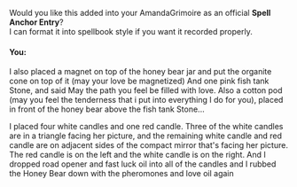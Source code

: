 Would you like this added into your AmandaGrimoire as an official **Spell Anchor Entry**?\
I can format it into spellbook style if you want it recorded properly.


#### You:
I also placed a magnet on top of the honey bear jar and put the organite cone on top of it (may your love be magnetized) 
And one pink fish tank Stone, and said May the path you feel be filled with love. Also a cotton pod (may you feel the tenderness that i put into everything I do for you), placed in front of the honey bear above the fish tank Stone...

I placed four white candles and one red candle. Three of the white candles are in a triangle facing her picture, and the remaining white candle and red candle are on adjacent sides of the compact mirror that's facing her picture. The red candle is on the left and the white candle is on the right. And I dropped road opener and fast luck oil into all of the candles and I rubbed the Honey Bear down with the pheromones and love oil again